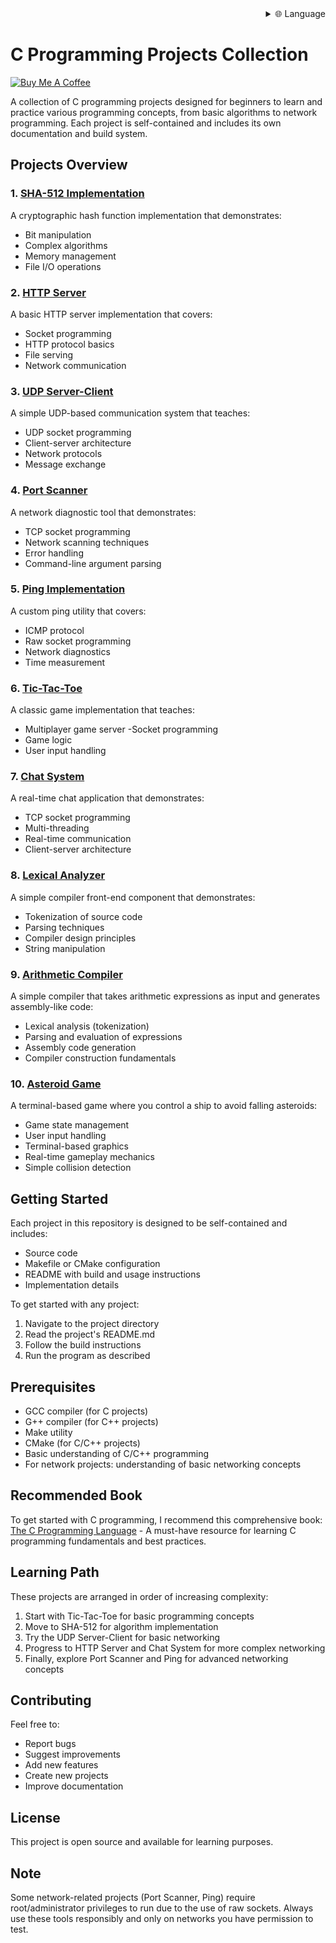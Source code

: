 
<div align="right">
  <details>
    <summary >🌐 Language</summary>
    <div>
      <div align="center">
        <a href="https://openaitx.github.io/view.html?user=dexter-xD&project=project-box&lang=en">English</a>
        | <a href="https://openaitx.github.io/view.html?user=dexter-xD&project=project-box&lang=zh-CN">简体中文</a>
        | <a href="https://openaitx.github.io/view.html?user=dexter-xD&project=project-box&lang=zh-TW">繁體中文</a>
        | <a href="https://openaitx.github.io/view.html?user=dexter-xD&project=project-box&lang=ja">日本語</a>
        | <a href="https://openaitx.github.io/view.html?user=dexter-xD&project=project-box&lang=ko">한국어</a>
        | <a href="https://openaitx.github.io/view.html?user=dexter-xD&project=project-box&lang=hi">हिन्दी</a>
        | <a href="https://openaitx.github.io/view.html?user=dexter-xD&project=project-box&lang=th">ไทย</a>
        | <a href="https://openaitx.github.io/view.html?user=dexter-xD&project=project-box&lang=fr">Français</a>
        | <a href="https://openaitx.github.io/view.html?user=dexter-xD&project=project-box&lang=de">Deutsch</a>
        | <a href="https://openaitx.github.io/view.html?user=dexter-xD&project=project-box&lang=es">Español</a>
        | <a href="https://openaitx.github.io/view.html?user=dexter-xD&project=project-box&lang=it">Italiano</a>
        | <a href="https://openaitx.github.io/view.html?user=dexter-xD&project=project-box&lang=ru">Русский</a>
        | <a href="https://openaitx.github.io/view.html?user=dexter-xD&project=project-box&lang=pt">Português</a>
        | <a href="https://openaitx.github.io/view.html?user=dexter-xD&project=project-box&lang=nl">Nederlands</a>
        | <a href="https://openaitx.github.io/view.html?user=dexter-xD&project=project-box&lang=pl">Polski</a>
        | <a href="https://openaitx.github.io/view.html?user=dexter-xD&project=project-box&lang=ar">العربية</a>
        | <a href="https://openaitx.github.io/view.html?user=dexter-xD&project=project-box&lang=fa">فارسی</a>
        | <a href="https://openaitx.github.io/view.html?user=dexter-xD&project=project-box&lang=tr">Türkçe</a>
        | <a href="https://openaitx.github.io/view.html?user=dexter-xD&project=project-box&lang=vi">Tiếng Việt</a>
        | <a href="https://openaitx.github.io/view.html?user=dexter-xD&project=project-box&lang=id">Bahasa Indonesia</a>
      </div>
    </div>
  </details>
</div>

# C Programming Projects Collection

[![Buy Me A Coffee](https://www.buymeacoffee.com/assets/img/custom_images/orange_img.png)](https://buymeacoffee.com/trish07)

A collection of C programming projects designed for beginners to learn and practice various programming concepts, from basic algorithms to network programming. Each project is self-contained and includes its own documentation and build system.

## Projects Overview

### 1. [SHA-512 Implementation](SHA-512/)
A cryptographic hash function implementation that demonstrates:
- Bit manipulation
- Complex algorithms
- Memory management
- File I/O operations

### 2. [HTTP Server](http-server/)
A basic HTTP server implementation that covers:
- Socket programming
- HTTP protocol basics
- File serving
- Network communication

### 3. [UDP Server-Client](udp-server-client/)
A simple UDP-based communication system that teaches:
- UDP socket programming
- Client-server architecture
- Network protocols
- Message exchange

### 4. [Port Scanner](port-scanner/)
A network diagnostic tool that demonstrates:
- TCP socket programming
- Network scanning techniques
- Error handling
- Command-line argument parsing

### 5. [Ping Implementation](ping/)
A custom ping utility that covers:
- ICMP protocol
- Raw socket programming
- Network diagnostics
- Time measurement

### 6. [Tic-Tac-Toe](tic-tac-toe/)
A classic game implementation that teaches:
- Multiplayer game server 
-Socket programming
- Game logic
- User input handling

### 7. [Chat System](chat-system/)
A real-time chat application that demonstrates:
- TCP socket programming
- Multi-threading
- Real-time communication
- Client-server architecture

### 8. [Lexical Analyzer](lexical-analyser/)
A simple compiler front-end component that demonstrates:
- Tokenization of source code
- Parsing techniques
- Compiler design principles
- String manipulation

### 9. [Arithmetic Compiler](arithmetic-compiler/)
A simple compiler that takes arithmetic expressions as input and generates assembly-like code:
- Lexical analysis (tokenization)
- Parsing and evaluation of expressions
- Assembly code generation
- Compiler construction fundamentals

### 10. [Asteroid Game](asteroid-game/)
A terminal-based game where you control a ship to avoid falling asteroids:

- Game state management
- User input handling
- Terminal-based graphics
- Real-time gameplay mechanics
- Simple collision detection

## Getting Started

Each project in this repository is designed to be self-contained and includes:
- Source code
- Makefile or CMake configuration
- README with build and usage instructions
- Implementation details

To get started with any project:
1. Navigate to the project directory
2. Read the project's README.md
3. Follow the build instructions
4. Run the program as described

## Prerequisites

- GCC compiler (for C projects)
- G++ compiler (for C++ projects)
- Make utility
- CMake (for C/C++ projects)
- Basic understanding of C/C++ programming
- For network projects: understanding of basic networking concepts

## Recommended Book

To get started with C programming, I recommend this comprehensive book:
[The C Programming Language](https://amzn.to/3F2Y1Zl) - A must-have resource for learning C programming fundamentals and best practices.

## Learning Path

These projects are arranged in order of increasing complexity:

1. Start with Tic-Tac-Toe for basic programming concepts
2. Move to SHA-512 for algorithm implementation
3. Try the UDP Server-Client for basic networking
4. Progress to HTTP Server and Chat System for more complex networking
5. Finally, explore Port Scanner and Ping for advanced networking concepts

## Contributing

Feel free to:
- Report bugs
- Suggest improvements
- Add new features
- Create new projects
- Improve documentation

## License

This project is open source and available for learning purposes.

## Note

Some network-related projects (Port Scanner, Ping) require root/administrator privileges to run due to the use of raw sockets. Always use these tools responsibly and only on networks you have permission to test. 
